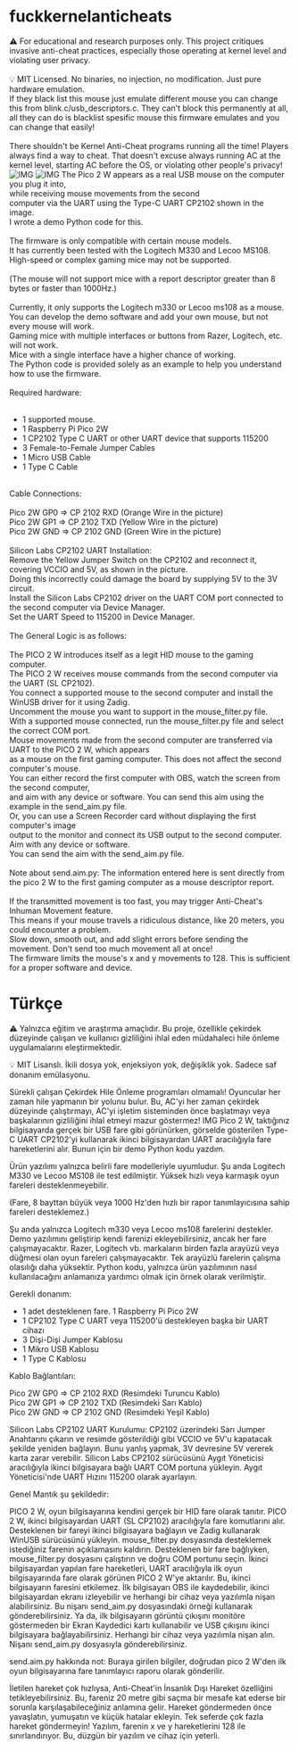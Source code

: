 # fuckkernelanticheats
⚠️ For educational and research purposes only. This project critiques invasive anti-cheat practices, especially those operating at kernel level and violating user privacy.<br>
<br>
💡 MIT Licensed. No binaries, no injection, no modification. Just pure hardware emulation.<br>
If they black list this mouse just emulate different mouse you can change this from blink.c/usb_descriptors.c. They can't block this permanently at all, all they can do is blacklist spesific mouse this firmware emulates and you can change that easily!<br>
<br>
There shouldn't be Kernel Anti-Cheat programs running all the time! Players always find a way to cheat. That doesn't excuse always running AC at the kernel level, starting AC before the OS, or violating other people's privacy!
![IMG](https://raw.githubusercontent.com/ny4rlk0/fkernelanticheats/refs/heads/main/picture.png)
![IMG](https://raw.githubusercontent.com/ny4rlk0/fkernelanticheats/refs/heads/main/picture2.png)
The Pico 2 W appears as a real USB mouse on the computer you plug it into, <br>
while receiving mouse movements from the second <br>
computer via the UART using the Type-C UART CP2102 shown in the image. <br>
I wrote a demo Python code for this.<br>
<br>
The firmware is only compatible with certain mouse models. <br>
It has currently been tested with the Logitech M330 and Lecoo MS108.<br>
High-speed or complex gaming mice may not be supported.<br>
<br>
(The mouse will not support mice with a report descriptor greater than 8 bytes or faster than 1000Hz.)<br>
<br>
Currently, it only supports the Logitech m330 or Lecoo ms108 as a mouse. <br>
You can develop the demo software and add your own mouse, but not every mouse will work. <br>
Gaming mice with multiple interfaces or buttons from Razer, Logitech, etc. will not work. <br>
Mice with a single interface have a higher chance of working. <br>
The Python code is provided solely as an example to help you understand how to use the firmware. <br>
<br>
Required hardware:<br>
<br>
* 1 supported mouse.
* 1 Raspberry Pi Pico 2W
* 1 CP2102 Type C UART or other UART device that supports 115200<br>
* 3 Female-to-Female Jumper Cables<br>
* 1 Micro USB Cable<br>
* 1 Type C Cable<br>
<br>
Cable Connections:<br>
<br>
Pico 2W GP0 => CP 2102 RXD (Orange Wire in the picture) <br>
Pico 2W GP1 => CP 2102 TXD (Yellow Wire in the picture) <br>
Pico 2W GND => CP 2102 GND (Green Wire in the picture) <br>
<br>
Silicon Labs CP2102 UART Installation:
<br>
Remove the Yellow Jumper Switch on the CP2102 and reconnect it, covering VCCIO and 5V, as shown in the picture. <br>
Doing this incorrectly could damage the board by supplying 5V to the 3V circuit. <br>
Install the Silicon Labs CP2102 driver on the UART COM port connected to the second computer via Device Manager. <br>
Set the UART Speed ​​to 115200 in Device Manager. <br>
<br>
The General Logic is as follows:<br>
<br>
The PICO 2 W introduces itself as a legit HID mouse to the gaming computer.<br>
The PICO 2 W receives mouse commands from the second computer via the UART (SL CP2102).<br>
You connect a supported mouse to the second computer and install the WinUSB driver for it using Zadig.<br>
Uncomment the mouse you want to support in the mouse_filter.py file.<br>
With a supported mouse connected, run the mouse_filter.py file and select the correct COM port.<br>
Mouse movements made from the second computer are transferred via UART to the PICO 2 W, which appears <br>
as a mouse on the first gaming computer. This does not affect the second computer's mouse.<br>
You can either record the first computer with OBS, watch the screen from the second computer,<br>
and aim with any device or software. You can send this aim using the example in the send_aim.py file. <br>
Or, you can use a Screen Recorder card without displaying the first computer's image<br>
output to the monitor and connect its USB output to the second computer.<br>
Aim with any device or software.<br>
You can send the aim with the send_aim.py file.<br>
<br>
Note about send.aim.py: The information entered here is sent directly from the pico 2 W to the first gaming computer as a mouse descriptor report. <br>
<br>
If the transmitted movement is too fast, you may trigger Anti-Cheat's Inhuman Movement feature. <br>
This means if your mouse travels a ridiculous distance, like 20 meters, you could encounter a problem. <br>
Slow down, smooth out, and add slight errors before sending the movement. Don't send too much movement all at once! <br> 
The firmware limits the mouse's x and y movements to 128. This is sufficient for a proper software and device. <br>

# Türkçe

⚠️ Yalnızca eğitim ve araştırma amaçlıdır. Bu proje, özellikle çekirdek düzeyinde çalışan ve kullanıcı gizliliğini ihlal eden müdahaleci hile önleme uygulamalarını eleştirmektedir.

💡 MIT Lisanslı. İkili dosya yok, enjeksiyon yok, değişiklik yok. Sadece saf donanım emülasyonu.

Sürekli çalışan Çekirdek Hile Önleme programları olmamalı! Oyuncular her zaman hile yapmanın bir yolunu bulur. Bu, AC'yi her zaman çekirdek düzeyinde çalıştırmayı, AC'yi işletim sisteminden önce başlatmayı veya başkalarının gizliliğini ihlal etmeyi mazur göstermez! IMG Pico 2 W, taktığınız bilgisayarda gerçek bir USB fare gibi görünürken, görselde gösterilen Type-C UART CP2102'yi kullanarak ikinci bilgisayardan UART aracılığıyla fare hareketlerini alır.
Bunun için bir demo Python kodu yazdım.

Ürün yazılımı yalnızca belirli fare modelleriyle uyumludur.
Şu anda Logitech M330 ve Lecoo MS108 ile test edilmiştir.
Yüksek hızlı veya karmaşık oyun fareleri desteklenmeyebilir.

(Fare, 8 bayttan büyük veya 1000 Hz'den hızlı bir rapor tanımlayıcısına sahip fareleri desteklemez.)

Şu anda yalnızca Logitech m330 veya Lecoo ms108 farelerini destekler.
Demo yazılımını geliştirip kendi farenizi ekleyebilirsiniz, ancak her fare çalışmayacaktır.
Razer, Logitech vb. markaların birden fazla arayüzü veya düğmesi olan oyun fareleri çalışmayacaktır.
Tek arayüzlü farelerin çalışma olasılığı daha yüksektir.
Python kodu, yalnızca ürün yazılımının nasıl kullanılacağını anlamanıza yardımcı olmak için örnek olarak verilmiştir.

Gerekli donanım:

* 1 adet desteklenen fare. 1 Raspberry Pi Pico 2W
* 1 CP2102 Type C UART veya 115200'ü destekleyen başka bir UART cihazı
* 3 Dişi-Dişi Jumper Kablosu
* 1 Mikro USB Kablosu
* 1 Type C Kablosu

Kablo Bağlantıları:<br>

Pico 2W GP0 => CP 2102 RXD (Resimdeki Turuncu Kablo)<br>
Pico 2W GP1 => CP 2102 TXD (Resimdeki Sarı Kablo)<br>
Pico 2W GND => CP 2102 GND (Resimdeki Yeşil Kablo)<br>

Silicon Labs CP2102 UART Kurulumu:
CP2102 üzerindeki Sarı Jumper Anahtarını çıkarın ve resimde gösterildiği gibi VCCIO ve 5V'u kapatacak şekilde yeniden bağlayın.
Bunu yanlış yapmak, 3V devresine 5V vererek karta zarar verebilir. Silicon Labs CP2102 sürücüsünü Aygıt Yöneticisi aracılığıyla ikinci bilgisayara bağlı UART COM portuna yükleyin.
Aygıt Yöneticisi'nde UART Hızını 115200 olarak ayarlayın.

Genel Mantık şu şekildedir:

PICO 2 W, oyun bilgisayarına kendini gerçek bir HID fare olarak tanıtır.
PICO 2 W, ikinci bilgisayardan UART (SL CP2102) aracılığıyla fare komutlarını alır.
Desteklenen bir fareyi ikinci bilgisayara bağlayın ve Zadig kullanarak WinUSB sürücüsünü yükleyin.
mouse_filter.py dosyasında desteklemek istediğiniz farenin açıklamasını kaldırın.
Desteklenen bir fare bağlıyken, mouse_filter.py dosyasını çalıştırın ve doğru COM portunu seçin.
İkinci bilgisayardan yapılan fare hareketleri, UART aracılığıyla ilk oyun bilgisayarında fare olarak görünen PICO 2 W'ye aktarılır. Bu, ikinci bilgisayarın faresini etkilemez. İlk bilgisayarı OBS ile kaydedebilir, ikinci bilgisayardan ekranı izleyebilir ve herhangi bir cihaz veya yazılımla nişan alabilirsiniz. Bu nişanı send_aim.py dosyasındaki örneği kullanarak gönderebilirsiniz.
Ya da, ilk bilgisayarın görüntü çıkışını monitöre göstermeden bir Ekran Kaydedici kartı kullanabilir ve USB çıkışını ikinci bilgisayara bağlayabilirsiniz.
Herhangi bir cihaz veya yazılımla nişan alın.
Nişanı send_aim.py dosyasıyla gönderebilirsiniz.

send.aim.py hakkında not: Buraya girilen bilgiler, doğrudan pico 2 W'den ilk oyun bilgisayarına fare tanımlayıcı raporu olarak gönderilir.

İletilen hareket çok hızlıysa, Anti-Cheat'in İnsanlık Dışı Hareket özelliğini tetikleyebilirsiniz.
Bu, fareniz 20 metre gibi saçma bir mesafe kat ederse bir sorunla karşılaşabileceğiniz anlamına gelir.
Hareket göndermeden önce yavaşlatın, yumuşatın ve küçük hatalar ekleyin. Tek seferde çok fazla hareket göndermeyin! Yazılım, farenin x ve y hareketlerini 128 ile sınırlandırıyor. Bu, düzgün bir yazılım ve cihaz için yeterli.
